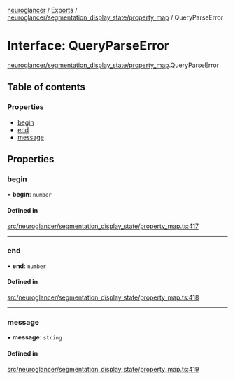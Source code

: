 [neuroglancer](../README.md) / [Exports](../modules.md) / [neuroglancer/segmentation\_display\_state/property\_map](../modules/neuroglancer_segmentation_display_state_property_map.md) / QueryParseError

# Interface: QueryParseError

[neuroglancer/segmentation_display_state/property_map](../modules/neuroglancer_segmentation_display_state_property_map.md).QueryParseError

## Table of contents

### Properties

- [begin](neuroglancer_segmentation_display_state_property_map.QueryParseError.md#begin)
- [end](neuroglancer_segmentation_display_state_property_map.QueryParseError.md#end)
- [message](neuroglancer_segmentation_display_state_property_map.QueryParseError.md#message)

## Properties

### begin

• **begin**: `number`

#### Defined in

[src/neuroglancer/segmentation_display_state/property_map.ts:417](https://github.com/ActiveBrainAtlas2/neuroglancer/blob/91617476/src/neuroglancer/segmentation_display_state/property_map.ts#L417)

___

### end

• **end**: `number`

#### Defined in

[src/neuroglancer/segmentation_display_state/property_map.ts:418](https://github.com/ActiveBrainAtlas2/neuroglancer/blob/91617476/src/neuroglancer/segmentation_display_state/property_map.ts#L418)

___

### message

• **message**: `string`

#### Defined in

[src/neuroglancer/segmentation_display_state/property_map.ts:419](https://github.com/ActiveBrainAtlas2/neuroglancer/blob/91617476/src/neuroglancer/segmentation_display_state/property_map.ts#L419)
